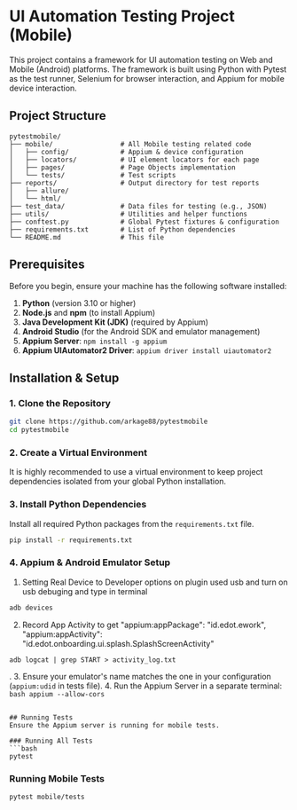 # UI Automation Testing Project (Mobile)

This project contains a framework for UI automation testing on Web and Mobile (Android) platforms. The framework is built using Python with Pytest as the test runner, Selenium for browser interaction, and Appium for mobile device interaction.


## Project Structure
```
pytestmobile/
├── mobile/                 # All Mobile testing related code
│   ├── config/             # Appium & device configuration
│   ├── locators/           # UI element locators for each page
│   ├── pages/              # Page Objects implementation
│   └── tests/              # Test scripts
├── reports/                # Output directory for test reports
│   ├── allure/
│   └── html/
├── test_data/              # Data files for testing (e.g., JSON)
├── utils/                  # Utilities and helper functions
├── conftest.py             # Global Pytest fixtures & configuration
├── requirements.txt        # List of Python dependencies
└── README.md               # This file
```

## Prerequisites
Before you begin, ensure your machine has the following software installed:
1.  **Python** (version 3.10 or higher)
2.  **Node.js** and **npm** (to install Appium)
3.  **Java Development Kit (JDK)** (required by Appium)
4.  **Android Studio** (for the Android SDK and emulator management)
5.  **Appium Server**: `npm install -g appium`
6.  **Appium UIAutomator2 Driver**: `appium driver install uiautomator2`

## Installation & Setup

### 1. Clone the Repository
```bash
git clone https://github.com/arkage88/pytestmobile
cd pytestmobile
```

### 2. Create a Virtual Environment
It is highly recommended to use a virtual environment to keep project dependencies isolated from your global Python installation.


### 3. Install Python Dependencies
Install all required Python packages from the `requirements.txt` file.
```bash
pip install -r requirements.txt
```

### 4. Appium & Android Emulator Setup
1.  Setting Real Device to Developer options on plugin used usb and turn on usb debuging and type in terminal 
```bash
adb devices
```
2. Record App Activity to get "appium:appPackage": "id.edot.ework",
        "appium:appActivity": "id.edot.onboarding.ui.splash.SplashScreenActivity"
```
adb logcat | grep START > activity_log.txt
```

.
3.  Ensure your emulator's name matches the one in your configuration (`appium:udid` in tests file).
4.  Run the Appium Server in a separate terminal:
    ```bash
    appium --allow-cors
    ```

```

## Running Tests
Ensure the Appium server is running for mobile tests.

### Running All Tests
```bash
pytest
```

### Running Mobile Tests
```bash
pytest mobile/tests
```
